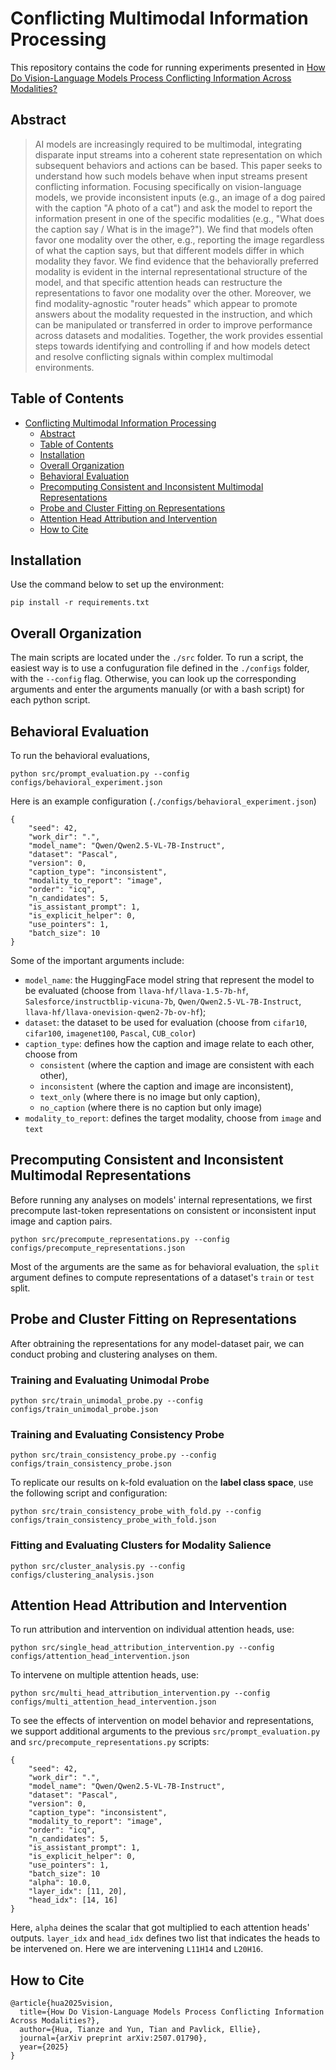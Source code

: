 # Conflicting Multimodal Information Processing

This repository contains the code for running experiments presented in [How Do Vision-Language Models Process Conflicting Information Across Modalities?](https://arxiv.org/abs/2507.01790)

## Abstract

  

> AI models are increasingly required to be multimodal, integrating disparate input streams into a coherent state representation on which subsequent behaviors and actions can be based. This paper seeks to understand how such models behave when input streams present conflicting information. Focusing specifically on vision-language models, we provide inconsistent inputs (e.g., an image of a dog paired with the caption "A photo of a cat") and ask the model to report the information present in one of the specific modalities (e.g., "What does the caption say / What is in the image?"). We find that models often favor one modality over the other, e.g., reporting the image regardless of what the caption says, but that different models differ in which modality they favor. We find evidence that the behaviorally preferred modality is evident in the internal representational structure of the model, and that specific attention heads can restructure the representations to favor one modality over the other. Moreover, we find modality-agnostic "router heads" which appear to promote answers about the modality requested in the instruction, and which can be manipulated or transferred in order to improve performance across datasets and modalities. Together, the work provides essential steps towards identifying and controlling if and how models detect and resolve conflicting signals within complex multimodal environments.

## Table of Contents

  

- [Conflicting Multimodal Information Processing](#conflicting-multimodal-information-processing)
  - [Abstract](#abstract)
  - [Table of Contents](#table-of-contents)
  - [Installation](#installation)
  - [Overall Organization](#overall-organization)
  - [Behavioral Evaluation](#behavioral-evaluation)
  - [Precomputing Consistent and Inconsistent Multimodal Representations](#precomputing-consistent-and-inconsistent-multimodal-representations)
  - [Probe and Cluster Fitting on Representations](#probe-and-cluster-fitting-on-representations)
  - [Attention Head Attribution and Intervention](#attention-head-attribution-and-intervention)
  - [How to Cite](#how-to-cite)

  

## Installation

  

Use the command below to set up the environment:

```
pip install -r requirements.txt
```

  
## Overall Organization


The main scripts are located under the `./src` folder. To run a script, the easiest way is to use a confuguration file defined in the `./configs` folder, with the `--config` flag. Otherwise, you can look up the corresponding arguments and enter the arguments manually (or with a bash script) for each python script.

 

## Behavioral Evaluation 

 

To run the behavioral evaluations, 
```
python src/prompt_evaluation.py --config configs/behavioral_experiment.json 
``` 


Here is an example configuration (`./configs/behavioral_experiment.json`)

```
{
    "seed": 42,
    "work_dir": ".",
    "model_name": "Qwen/Qwen2.5-VL-7B-Instruct",
    "dataset": "Pascal",
    "version": 0,
    "caption_type": "inconsistent",
    "modality_to_report": "image",
    "order": "icq",
    "n_candidates": 5,
    "is_assistant_prompt": 1,
    "is_explicit_helper": 0,
    "use_pointers": 1,
    "batch_size": 10
}
```

Some of the important arguments include:
- `model_name`: the HuggingFace model string that represent the model to be evaluated (choose from `llava-hf/llava-1.5-7b-hf`, `Salesforce/instructblip-vicuna-7b`, `Qwen/Qwen2.5-VL-7B-Instruct`, `llava-hf/llava-onevision-qwen2-7b-ov-hf`); 
- `dataset`: the dataset to be used for evaluation (choose from `cifar10`, `cifar100`, `imagenet100`, `Pascal`, `CUB_color`)
- `caption_type`: defines how the caption and image relate to each other, choose from 
    - `consistent` (where the caption and image are consistent with each other), 
    - `inconsistent` (where the caption and image are inconsistent), 
    - `text_only` (where there is no image but only caption), 
    - `no_caption` (where there is no caption but only image)
- `modality_to_report`: defines the target modality, choose from `image` and `text`

 
## Precomputing Consistent and Inconsistent Multimodal Representations

  

Before running any analyses on models' internal representations, we first precompute last-token representations on consistent or inconsistent input image and caption pairs. 
```
python src/precompute_representations.py --config configs/precompute_representations.json 
``` 
  
Most of the arguments are the same as for behavioral evaluation, the `split` argument defines to compute representations of a dataset's `train` or `test` split.
  

## Probe and Cluster Fitting on Representations

  

After obtraining the representations for any model-dataset pair, we can conduct probing and clustering analyses on them.
 
### Training and Evaluating Unimodal Probe
```
python src/train_unimodal_probe.py --config configs/train_unimodal_probe.json 
``` 
### Training and Evaluating Consistency Probe
```
python src/train_consistency_probe.py --config configs/train_consistency_probe.json 
``` 

To replicate our results on k-fold evaluation on the **label class space**, use the following script and configuration:
```
python src/train_consistency_probe_with_fold.py --config configs/train_consistency_probe_with_fold.json 
``` 
### Fitting and Evaluating Clusters for Modality Salience
```
python src/cluster_analysis.py --config configs/clustering_analysis.json 
``` 
 

## Attention Head Attribution and Intervention
To run attribution and intervention on individual attention heads, use:
```
python src/single_head_attribution_intervention.py --config configs/attention_head_intervention.json 
``` 
 
To intervene on multiple attention heads, use:
```
python src/multi_head_attribution_intervention.py --config configs/multi_attention_head_intervention.json 
``` 

To see the effects of intervention on model behavior and representations, we support additional arguments to the previous `src/prompt_evaluation.py` and `src/precompute_representations.py` scripts:

```
{
    "seed": 42,
    "work_dir": ".",
    "model_name": "Qwen/Qwen2.5-VL-7B-Instruct",
    "dataset": "Pascal",
    "version": 0,
    "caption_type": "inconsistent",
    "modality_to_report": "image",
    "order": "icq",
    "n_candidates": 5,
    "is_assistant_prompt": 1,
    "is_explicit_helper": 0,
    "use_pointers": 1,
    "batch_size": 10
    "alpha": 10.0,
    "layer_idx": [11, 20],
    "head_idx": [14, 16]
}
```

Here, `alpha` deines the scalar that got multiplied to each attention heads' outputs. `layer_idx` and `head_idx` defines two list that indicates the heads to be intervened on. Here we are intervening `L11H14` and `L20H16`.


## How to Cite

```
@article{hua2025vision,
  title={How Do Vision-Language Models Process Conflicting Information Across Modalities?},
  author={Hua, Tianze and Yun, Tian and Pavlick, Ellie},
  journal={arXiv preprint arXiv:2507.01790},
  year={2025}
}
```

